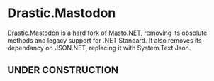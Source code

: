 # Drastic.Mastodon

Drastic.Mastodon is a hard fork of [Masto.NET](https://github.com/glacasa/Mastonet/blob/main/Mastonet.Tests/Mastonet.Tests.csproj), removing its obsolute methods and legacy support for .NET Standard. It also removes its dependancy on JSON.NET, replacing it with System.Text.Json.

## UNDER CONSTRUCTION